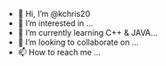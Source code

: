 - 👋 Hi, I’m @kchris20
- 👀 I’m interested in ...
- 🌱 I’m currently learning C++ & JAVA...
- 💞️ I’m looking to collaborate on ...
- 📫 How to reach me ...

<!---
kchris20/kchris20 is a ✨ special ✨ repository because its `README.md` (this file) appears on your GitHub profile.
You can click the Preview link to take a look at your changes.
--->
